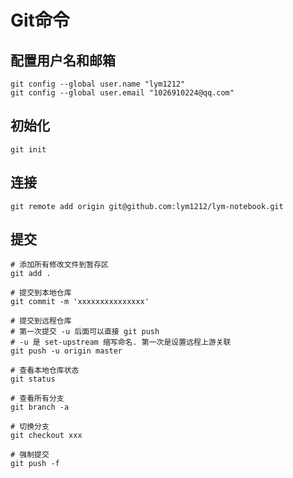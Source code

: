 # Git命令
## 配置用户名和邮箱

```shell
git config --global user.name "lym1212"
git config --global user.email "1026910224@qq.com"
```

## 初始化

```shell
git init
```

## 连接

```shell
git remote add origin git@github.com:lym1212/lym-notebook.git
```

## 提交

```shell
# 添加所有修改文件到暂存区
git add .

# 提交到本地仓库
git commit -m 'xxxxxxxxxxxxxxx'

# 提交到远程仓库
# 第一次提交 -u 后面可以直接 git push
# -u 是 set-upstream 缩写命名. 第一次是设置远程上游关联
git push -u origin master

# 查看本地仓库状态
git status

# 查看所有分支
git branch -a

# 切换分支
git checkout xxx

# 强制提交
git push -f
```


